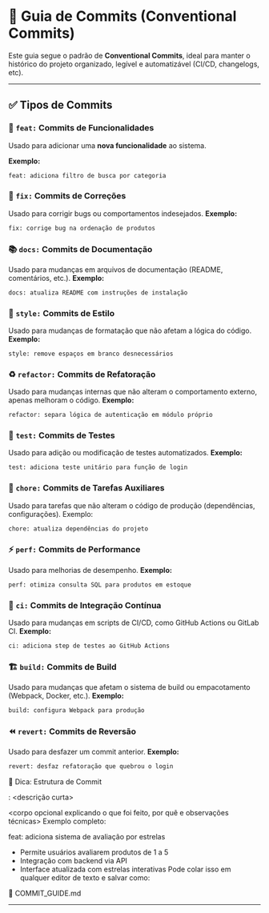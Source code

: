 # 📝 Guia de Commits (Conventional Commits)

Este guia segue o padrão de **Conventional Commits**, ideal para manter o histórico do projeto organizado, legível e automatizável (CI/CD, changelogs, etc).

---

## ✅ Tipos de Commits

### 🔧 `feat:` Commits de Funcionalidades
Usado para adicionar uma **nova funcionalidade** ao sistema.

**Exemplo:**
```bash
feat: adiciona filtro de busca por categoria
```
### 🐞 `fix:` Commits de Correções
Usado para corrigir bugs ou comportamentos indesejados.
**Exemplo:**
```bash
fix: corrige bug na ordenação de produtos
```

### 📚 `docs:` Commits de Documentação
Usado para mudanças em arquivos de documentação (README, comentários, etc.).
**Exemplo:**
```bash
docs: atualiza README com instruções de instalação
```

### 🎨 `style:` Commits de Estilo
Usado para mudanças de formatação que não afetam a lógica do código.
**Exemplo:**
```bash
style: remove espaços em branco desnecessários
```
### ♻️ `refactor:` Commits de Refatoração
Usado para mudanças internas que não alteram o comportamento externo, apenas melhoram o código.
**Exemplo:**
```bash
refactor: separa lógica de autenticação em módulo próprio
```
### 🧪 `test:` Commits de Testes
Usado para adição ou modificação de testes automatizados.
**Exemplo:**
```bash
test: adiciona teste unitário para função de login
```
### 🧹 `chore:` Commits de Tarefas Auxiliares
Usado para tarefas que não alteram o código de produção (dependências, configurações).
Exemplo:
```bash
chore: atualiza dependências do projeto
```
### ⚡ `perf:` Commits de Performance
Usado para melhorias de desempenho.
**Exemplo:**
```bash
perf: otimiza consulta SQL para produtos em estoque
```
### 🔄 `ci:` Commits de Integração Contínua
Usado para mudanças em scripts de CI/CD, como GitHub Actions ou GitLab CI.
**Exemplo:**
```bash
ci: adiciona step de testes ao GitHub Actions
```
### 🏗️ `build:` Commits de Build
Usado para mudanças que afetam o sistema de build ou empacotamento (Webpack, Docker, etc.).
**Exemplo:**
```bash
build: configura Webpack para produção
```
### ⏪ `revert:` Commits de Reversão
Usado para desfazer um commit anterior.
**Exemplo:**
```bash
revert: desfaz refatoração que quebrou o login
```
🧠 Dica: Estrutura de Commit

<tipo>: <descrição curta>

<corpo opcional explicando o que foi feito, por quê e observações técnicas>
Exemplo completo:

feat: adiciona sistema de avaliação por estrelas

- Permite usuários avaliarem produtos de 1 a 5
- Integração com backend via API
- Interface atualizada com estrelas interativas
Pode colar isso em qualquer editor de texto e salvar como:

📄 COMMIT_GUIDE.md


---

